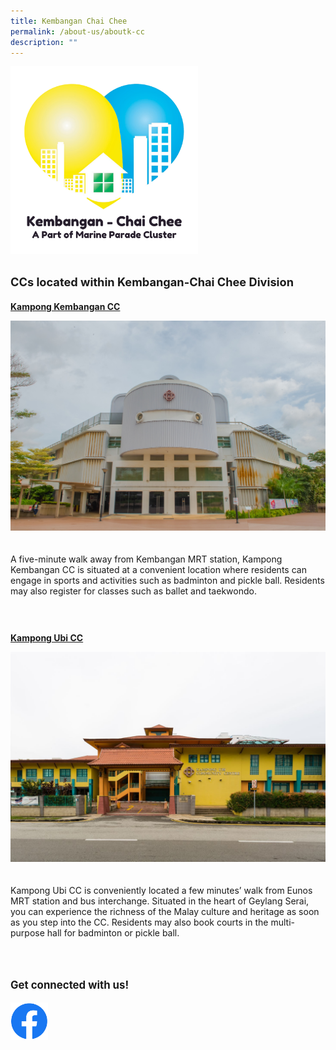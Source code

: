 ```yaml
---
title: Kembangan Chai Chee
permalink: /about-us/aboutk-cc
description: ""
---
```

<div style="padding:0 0 20px 0">
	<img src="/images/Logos/K-CC-Logo.png" style="width:300px; height:auto">
</div>

<div>
	<p style=" font-size:130%; margin-top: 0px; line-height:1.35; padding:10px 0 0 0"><b>CCs located within Kembangan-Chai Chee Division</b></p>
</div>

<p><b><u>Kampong Kembangan CC</u></b></p>

<div style="padding: 0 0 20px 0"><img src="/images/About Us/Kembangan Chai Chee/Kampong Kembangan CC.jpg"></div>


<div style="padding:0 0 30px 0"><p>A five-minute walk away from Kembangan MRT station, Kampong Kembangan CC is situated at a convenient location where residents can engage in sports and activities such as badminton and pickle ball. Residents may also register for classes such as ballet and taekwondo.</p>
</div>

<p><b><u>Kampong Ubi CC</u></b></p>
<div style="padding: 0 0 20px 0"><img src="/images/About Us/Kembangan Chai Chee/Kampong Ubi CC.jpeg"></div>
<div style="padding: 0 0 40px 0">
	<p>Kampong Ubi CC is conveniently located a few minutes’ walk from Eunos MRT station and bus interchange. Situated in the heart of Geylang Serai, you can experience the richness of the Malay culture and heritage as soon as you step into the CC. Residents may also book courts in the multi-purpose hall for badminton or pickle ball.</p>
</div>

<div>
	<p style=" font-size:120%; margin-top: 0px; line-height:1.35; padding:10px 0 0 0"><b>Get connected with us!</b></p>
</div>


<div style="padding:0 0 100px 0">
		<a href="https://www.facebook.com/KembanganChaiChee" style="display:block;"><img src="/images/Logos/f_logo_RGB-Blue_100.png" style="max-width:60px; max-height:60px; float:left;"></a>
</div>